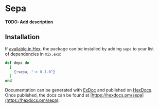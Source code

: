 # Sepa

**TODO: Add description**

## Installation

If [available in Hex](https://hex.pm/docs/publish), the package can be installed
by adding `sepa` to your list of dependencies in `mix.exs`:

```elixir
def deps do
  [
    {:sepa, "~> 0.1.0"}
  ]
end
```

Documentation can be generated with [ExDoc](https://github.com/elixir-lang/ex_doc)
and published on [HexDocs](https://hexdocs.pm). Once published, the docs can
be found at [https://hexdocs.pm/sepa](https://hexdocs.pm/sepa).

